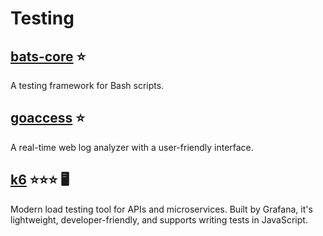# Testing

## [bats-core](https://github.com/bats-core/bats-core) :star:  

A testing framework for Bash scripts.

## [goaccess](https://goaccess.io/) :star:  

A real-time web log analyzer with a user-friendly interface.

## [k6](https://k6.io/) :star::star::star: 🖥️

Modern load testing tool for APIs and microservices. Built by Grafana, it's lightweight, developer-friendly, and supports writing tests in JavaScript.
